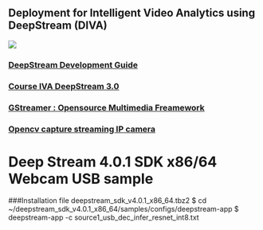 ## Deployment for Intelligent Video Analytics using DeepStream (DIVA)
![](https://github.com/theerawatramchuen/Deep-Stream-IVA/blob/master/IVA.jpg)
### [DeepStream Development Guide](https://docs.nvidia.com/metropolis/deepstream/4.0/dev-guide/index.html)
### [Course IVA DeepStream 3.0](https://courses.nvidia.com/courses/course-v1:DLI+L-IV-04+V1/courseware/dd69245f701c4a98bb48e1af00396281/769da9a4cdf241bbae476f0bc7dcae68/?activate_block_id=block-v1%3ADLI%2BL-IV-04%2BV1%2Btype%40sequential%2Bblock%40769da9a4cdf241bbae476f0bc7dcae68)
### [GStreamer : Opensource Multimedia Freamework](https://gstreamer.freedesktop.org/)
### [Opencv capture streaming IP camera](https://stackoverflow.com/questions/49978705/access-ip-camera-in-python-opencv)

# Deep Stream 4.0.1 SDK x86/64 Webcam USB sample
###Installation file deepstream_sdk_v4.0.1_x86_64.tbz2
$ cd ~/deepstream_sdk_v4.0.1_x86_64/samples/configs/deepstream-app
$ deepstream-app -c source1_usb_dec_infer_resnet_int8.txt

